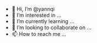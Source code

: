 - 👋 Hi, I’m @yannqi
- 👀 I’m interested in ...
- 🌱 I’m currently learning ...
- 💞️ I’m looking to collaborate on ...
- 📫 How to reach me ...

<!---
yannqi/yannqi is a ✨ special ✨ repository because its `README.md` (this file) appears on your GitHub profile.
You can click the Preview link to take a look at your changes.
--->
